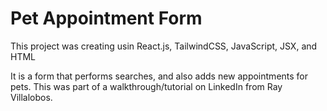 # Pet Appointment Form

This project was creating usin React.js, TailwindCSS, JavaScript, JSX, and HTML 

It is a form that performs searches, and also adds new appointments for pets. This was part of a walkthrough/tutorial on LinkedIn from Ray Villalobos.
